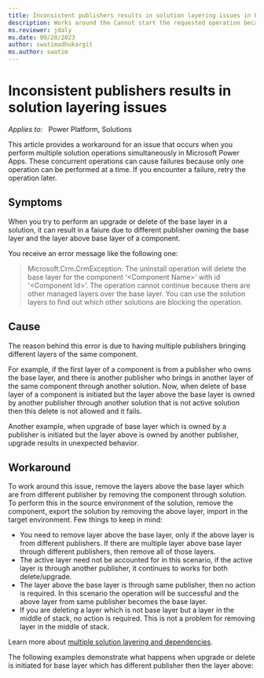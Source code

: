 ```yaml
---
title: Inconsistent publishers results in solution layering issues in Power Apps
description: Works around the Cannot start the requested operation because there is another running error that occurs when you perform multiple solution operations at a time in Microsoft Power Apps.
ms.reviewer: jdaly
ms.date: 09/20/2023
author: swatimadhukargit
ms.author: swatim
---
```

# Inconsistent publishers results in solution layering issues

_Applies to:_ &nbsp; Power Platform, Solutions

This article provides a workaround for an issue that occurs when you perform multiple solution operations simultaneously in Microsoft Power Apps. These concurrent operations can cause failures because only one operation can be performed at a time. If you encounter a failure, retry the operation later.

## Symptoms

When you try to perform an upgrade or delete of the base layer in a solution, it can result in a faiure due to different publisher owning the base layer and the layer above base layer of a component.

You receive an error message like the following one:

> Microsoft.Crm.CrmException: The uninstall operation will delete the base layer for the component ‘&lt;Component Name&gt;’ with id '&lt;Component Id&gt;’. The operation cannot continue because there are other managed layers over the base layer. You can use the solution layers to find out which other solutions are blocking the operation.

## Cause

The reason behind this error is due to having multiple publishers bringing different layers of the same component.

For example, if the first layer of a component is from a publisher who owns the base layer, and there is another publisher who brings in another layer of the same component through another solution. Now, when delete of base layer of a component is initiated but the layer above the base layer is owned by another publisher through another solution that is not active solution then this delete is not allowed and it fails.

Another example, when upgrade of base layer which is owned by a publisher is initiated but the layer above is owned by another publisher, upgrade results in unexpected behavior.

## Workaround

To work around this issue, remove the layers above the base layer which are from different publisher by removing the component through solution. To perform this in the source environment of the solution, remove the component, export the solution by removing the above layer, import in the target environment.  Few things to keep in mind:

- You need to remove layer above the base layer, only if the above layer is from different publishers. If there are multiple layer above base layer through different publishers, then remove all of those layers.
- The active layer need not be accounted for in this scenario, if the active layer is through another publisher, it continues to works for both delete/upgrade.
- The layer above the base layer is through same publisher, then no action is required. In this scenario the operation will be successful and the above layer from same publisher becomes the base layer.
- If you are deleting a layer which is not base layer but a layer in the middle of stack, no action is required. This is not a problem for removing layer in the middle of stack.

Learn more about [multiple solution layering and dependencies](/power-platform/alm/organize-solutions#multiple-solution-layering-and-dependencies).

The following examples demonstrate what happens when upgrade or delete is initiated for base layer which has different publisher then the layer above:
